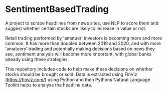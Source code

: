 # SentimentBasedTrading

A project to scrape headlines from news sites, use NLP to score them and suggest whether certain stocks are likely to increase in value or not.

Retail trading performed by 'amatuer' investors is becoming more and more common. It has more than doubled between 2019 and 2020, and with more 'amatuers' trading and potentially making decisions based on news they see, sentiment analysis will become more important, with global banks already using these strategies.

This repository includes code to help make these decisions on whether stocks should be brought or sold. Data is extracted using FinViz (https://finviz.com/) using Python and then Pythons Natural Language Toolkit helps to analyse the headline data.
